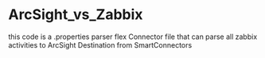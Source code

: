 # ArcSight_vs_Zabbix
this code is a .properties parser flex Connector file that can parse all zabbix activities to ArcSight Destination from SmartConnectors
